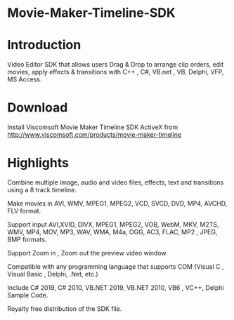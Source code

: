 # Movie-Maker-Timeline-SDK
# Introduction
Video Editor SDK that allows users Drag & Drop to arrange clip orders, edit movies, apply effects & transitions with C++ , C#, VB.net , VB, Delphi, VFP, MS Access. 

# Download
Install Viscomsoft Movie Maker Timeline SDK ActiveX from http://www.viscomsoft.com/products/movie-maker-timeline

# Highlights
Combine multiple image, audio and video files, effects, text and transitions using a 8 track timeline.

Make movies in AVI, WMV, MPEG1, MPEG2, VCD, SVCD, DVD, MP4, AVCHD, FLV format. 

Support input AVI,XVID, DIVX, MPEG1, MPEG2, VOB, WebM, MKV, M2TS, WMV, MP4, MOV, MP3, WAV, WMA, M4a, OGG, AC3, FLAC, MP2 , JPEG, BMP formats.

Support Zoom in , Zoom out the preview video window.

Compatible with any programming language that supports COM (Visual C , Visual Basic , Delphi, .Net, etc.)

Include C# 2019, C# 2010, VB.NET 2019, VB.NET 2010, VB6 , VC++, Delphi Sample Code.

Royalty free distribution of the SDK file.
